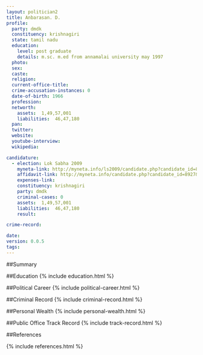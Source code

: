 ```yaml
---
layout: politician2
title: Anbarasan. D.
profile: 
  party: dmdk
  constituency: krishnagiri
  state: tamil nadu
  education: 
    level: post graduate
    details: m.sc. m.ed from annamalai university may 1997
  photo: 
  sex: 
  caste: 
  religion: 
  current-office-title: 
  crime-accusation-instances: 0
  date-of-birth: 1966
  profession: 
  networth: 
    assets:  1,49,57,001
    liabilities:  46,47,180
  pan: 
  twitter: 
  website: 
  youtube-interview: 
  wikipedia: 

candidature: 
  - election: Lok Sabha 2009
    myneta-link: http://myneta.info/ls2009/candidate.php?candidate_id=8927
    affidavit-link: http://myneta.info/candidate.php?candidate_id=8927&scan=original
    expenses-link: 
    constituency: krishnagiri 
    party: dmdk
    criminal-cases: 0
    assets:  1,49,57,001
    liabilities:  46,47,180
    result:  

crime-record: 

date: 
version: 0.0.5
tags: 
---
```

##Summary


##Education
{% include education.html %}


##Political Career
{% include political-career.html %}


##Criminal Record
{% include criminal-record.html %}


##Personal Wealth
{% include personal-wealth.html %}


##Public Office Track Record
{% include track-record.html %}


##References


{% include references.html %}